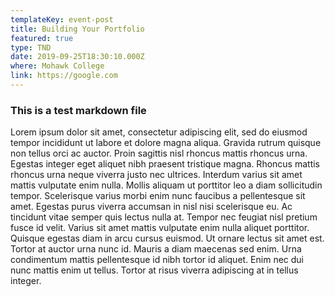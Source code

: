 ```yaml
---
templateKey: event-post
title: Building Your Portfolio
featured: true
type: TND
date: 2019-09-25T18:30:10.000Z
where: Mohawk College
link: https://google.com
---
```


### This is a test markdown file

Lorem ipsum dolor sit amet, consectetur adipiscing elit, sed do eiusmod tempor incididunt ut labore et dolore magna aliqua. Gravida rutrum quisque non tellus orci ac auctor. Proin sagittis nisl rhoncus mattis rhoncus urna. Egestas integer eget aliquet nibh praesent tristique magna. Rhoncus mattis rhoncus urna neque viverra justo nec ultrices. Interdum varius sit amet mattis vulputate enim nulla. Mollis aliquam ut porttitor leo a diam sollicitudin tempor. Scelerisque varius morbi enim nunc faucibus a pellentesque sit amet. Egestas purus viverra accumsan in nisl nisi scelerisque eu. Ac tincidunt vitae semper quis lectus nulla at. Tempor nec feugiat nisl pretium fusce id velit. Varius sit amet mattis vulputate enim nulla aliquet porttitor. Quisque egestas diam in arcu cursus euismod. Ut ornare lectus sit amet est. Tortor at auctor urna nunc id. Mauris a diam maecenas sed enim. Urna condimentum mattis pellentesque id nibh tortor id aliquet. Enim nec dui nunc mattis enim ut tellus. Tortor at risus viverra adipiscing at in tellus integer.
